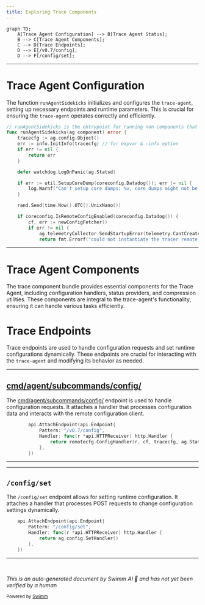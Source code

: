 ```yaml
---
title: Exploring Trace Components
---
```

```mermaid
graph TD;
    A[Trace Agent Configuration] --> B[Trace Agent Status];
    B --> C[Trace Agent Components];
    C --> D[Trace Endpoints];
    D --> E[/v0.7/config];
    D --> F[/config/set];
```

<SwmSnippet path="/comp/trace/agent/impl/run.go" line="37">

---

# Trace Agent Configuration

The function <SwmToken path="comp/trace/agent/impl/run.go" pos="37:2:2" line-data="// runAgentSidekicks is the entrypoint for running non-components that run along the agent.">`runAgentSidekicks`</SwmToken> initializes and configures the <SwmToken path="comp/trace/agent/impl/run.go" pos="17:16:18" line-data="	remotecfg &quot;github.com/DataDog/datadog-agent/cmd/trace-agent/config/remote&quot;">`trace-agent`</SwmToken>, setting up necessary endpoints and runtime parameters. This is crucial for ensuring the <SwmToken path="comp/trace/agent/impl/run.go" pos="17:16:18" line-data="	remotecfg &quot;github.com/DataDog/datadog-agent/cmd/trace-agent/config/remote&quot;">`trace-agent`</SwmToken> operates correctly and efficiently.

```go
// runAgentSidekicks is the entrypoint for running non-components that run along the agent.
func runAgentSidekicks(ag component) error {
	tracecfg := ag.config.Object()
	err := info.InitInfo(tracecfg) // for expvar & -info option
	if err != nil {
		return err
	}

	defer watchdog.LogOnPanic(ag.Statsd)

	if err := util.SetupCoreDump(coreconfig.Datadog()); err != nil {
		log.Warnf("Can't setup core dumps: %v, core dumps might not be available after a crash", err)
	}

	rand.Seed(time.Now().UTC().UnixNano())

	if coreconfig.IsRemoteConfigEnabled(coreconfig.Datadog()) {
		cf, err := newConfigFetcher()
		if err != nil {
			ag.telemetryCollector.SendStartupError(telemetry.CantCreateRCCLient, err)
			return fmt.Errorf("could not instantiate the tracer remote config client: %v", err)
```

---

</SwmSnippet>

# Trace Agent Components

The trace component bundle provides essential components for the Trace Agent, including configuration handlers, status providers, and compression utilities. These components are integral to the trace-agent's functionality, ensuring it can handle various tasks efficiently.

# Trace Endpoints

Trace endpoints are used to handle configuration requests and set runtime configurations dynamically. These endpoints are crucial for interacting with the <SwmToken path="comp/trace/agent/impl/run.go" pos="17:16:18" line-data="	remotecfg &quot;github.com/DataDog/datadog-agent/cmd/trace-agent/config/remote&quot;">`trace-agent`</SwmToken> and modifying its behavior as needed.

<SwmSnippet path="/comp/trace/agent/impl/run.go" line="60">

---

## <SwmPath>[cmd/agent/subcommands/config/](cmd/agent/subcommands/config/)</SwmPath>

The <SwmPath>[cmd/agent/subcommands/config/](cmd/agent/subcommands/config/)</SwmPath> endpoint is used to handle configuration requests. It attaches a handler that processes configuration data and interacts with the remote configuration client.

```go
		api.AttachEndpoint(api.Endpoint{
			Pattern: "/v0.7/config",
			Handler: func(r *api.HTTPReceiver) http.Handler {
				return remotecfg.ConfigHandler(r, cf, tracecfg, ag.Statsd, ag.Timing)
			},
		})
```

---

</SwmSnippet>

<SwmSnippet path="/comp/trace/agent/impl/run.go" line="78">

---

## <SwmToken path="comp/trace/agent/impl/run.go" pos="79:5:8" line-data="		Pattern: &quot;/config/set&quot;,">`/config/set`</SwmToken>

The <SwmToken path="comp/trace/agent/impl/run.go" pos="79:5:8" line-data="		Pattern: &quot;/config/set&quot;,">`/config/set`</SwmToken> endpoint allows for setting runtime configuration. It attaches a handler that processes POST requests to change configuration settings dynamically.

```go
	api.AttachEndpoint(api.Endpoint{
		Pattern: "/config/set",
		Handler: func(r *api.HTTPReceiver) http.Handler {
			return ag.config.SetHandler()
		},
	})
```

---

</SwmSnippet>

&nbsp;

*This is an auto-generated document by Swimm AI 🌊 and has not yet been verified by a human*

<SwmMeta version="3.0.0" repo-id="Z2l0aHViJTNBJTNBZGF0YWRvZy1hZ2VudCUzQSUzQVN3aW1tLURlbW8=" repo-name="datadog-agent"><sup>Powered by [Swimm](/)</sup></SwmMeta>

